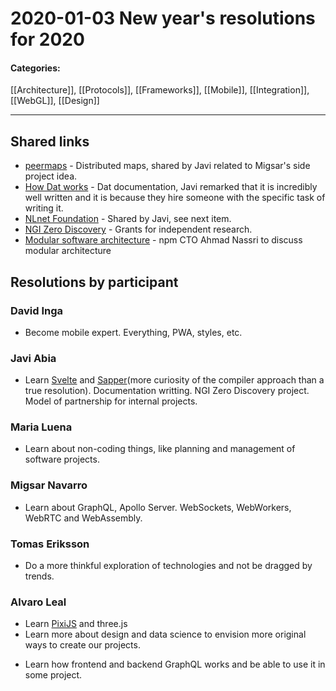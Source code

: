 # 2020-01-03 New year's resolutions for 2020

#### Categories:
[[Architecture]], [[Protocols]], [[Frameworks]], [[Mobile]], [[Integration]], [[WebGL]], [[Design]]
*****

## Shared links
* [peermaps](https://peermaps.org/) - Distributed maps, shared by Javi related to Migsar's side project idea.
* [How Dat works](https://datprotocol.github.io/how-dat-works/) - Dat documentation, Javi remarked that it is incredibly well written and it is because they hire someone with the specific task of writing it.
* [NLnet Foundation](https://nlnet.nl/) - Shared by Javi, see next item.
* [NGI Zero Discovery](https://nlnet.nl/discovery/) - Grants for independent research.
* [Modular software architecture](https://changelog.com/jsparty/107) - npm CTO Ahmad Nassri to discuss modular architecture

## Resolutions by participant

### David Inga
* Become mobile expert. Everything, PWA, styles, etc.

### Javi Abia
* Learn [Svelte](https://svelte.dev/) and [Sapper](https://sapper.svelte.dev/)(more curiosity of the compiler approach than a true resolution). Documentation writting. NGI Zero Discovery project. Model of partnership for internal projects.

### Maria Luena
* Learn about non-coding things, like planning and management of software projects.

### Migsar Navarro
* Learn about GraphQL, Apollo Server. WebSockets, WebWorkers, WebRTC and WebAssembly.

### Tomas Eriksson
* Do a more thinkful exploration of technologies and not be dragged by trends.

### Alvaro Leal
* Learn [PixiJS](https://www.pixijs.com/) and three.js
* Learn more about design and data science to envision more original ways to create our projects.
- Learn how frontend and backend GraphQL works and be able to use it in some project.
